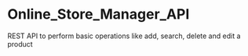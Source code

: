 # Online_Store_Manager_API
REST API to perform basic operations like add, search, delete and edit a product 
